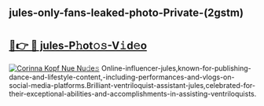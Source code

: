 ## jules-only-fans​-leaked-photo​-Private-(2gstm)


# <h2><a href="https://mediaupload.pro?title=jules&ref=git">🔗👉 🔴 jules-P𝚑ot𝚘𝚜-V𝚒d𝚎o</a></h2>

[![Corinna Kopf Nue Nu𝚍e𝚜](https://i.imgur.com/0qMVB7G.gif)](https://mediaupload.pro?title=jules&ref=git)
Online-influencer-jules,known-for-publishing-dance-and-lifestyle-content,-including-performances-and-vlogs-on-social-media-platforms.Brilliant-ventriloquist-assistant-jules,celebrated-for-their-exceptional-abilities-and-accomplishments-in-assisting-ventriloquists.  